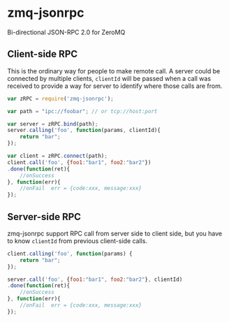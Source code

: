 zmq-jsonrpc
===========

Bi-directional JSON-RPC 2.0 for ZeroMQ

## Client-side RPC
This is the ordinary way for people to make remote call. A server could be connected by multiple clients, `clientId` will be passed when a call was received to provide a way for server to identify where those calls are from.
```javascript
var zRPC = require('zmq-jsonrpc');

var path = "ipc://foobar"; // or tcp://host:port

var server = zRPC.bind(path);
server.calling('foo', function(params, clientId){
    return "bar";
});

var client = zRPC.connect(path);
client.call('foo', {foo1:"bar1", foo2:"bar2"})
.done(function(ret){
    //onSuccess
}, function(err){
    //onFail  err = {code:xxx, message:xxx}
});

```

## Server-side RPC
zmq-jsonrpc support RPC call from server side to client side, but you have to know `clientId` from previous client-side calls.
```javascript
client.calling('foo', function(params) {
    return "bar";
});

server.call('foo', {foo1:"bar1", foo2:"bar2"}, clientId)
.done(function(ret){
    //onSuccess
}, function(err){
    //onFail  err = {code:xxx, message:xxx}
});
```
